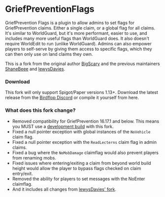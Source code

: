 # GriefPreventionFlags
GriefPrevention Flags is a plugin to allow admins to set flags for GriefPrevention claims. Either a single claim, or a global flag for all claims. It's similar to WorldGuard, but it's more performant, easier to use, and includes many more useful flags than WorldGuard does.  It also doesn't require WorldEdit to run (unlike WorldGuard).  Admins can also empower players to self-serve by giving them access to specific flags, which they can then only use on land claims they own.

This is a fork from the original author [BigScary](https://github.com/BigScary/GriefPreventionFlags) and the previous maintainers [ShaneBeee](https://github.com/ShaneBeee/GriefPreventionFlags) and [lewysDavies](https://github.com/lewysDavies/GriefPreventionFlags).

### Download
This fork will only support Spigot/Paper versions 1.13+.
Download the latest release from the [Birdflop Discord](https://discord.gg/MBdsxAR) or compile it yourself from here.


### What does this fork change?
- Removed compatibility for GriefPrevention 16.17.1 and below. This means you MUST use a [development build](https://ci.appveyor.com/project/RoboMWM39862/griefprevention/history) with this fork. 
- Fixed a null pointer exception with global instances of the `NoVehicle` claim flag.
- Fixed a null pointer exception with the `ReadLecterns` claim flag in admin claims.
- Fixed a bug where the `NoMobDamage` claimflag would also prevent players from renaming mobs.
- Fixed issues where entering/exiting a claim from beyond world build height would allow the player to bypass flags checked on claim entry/exit.
- Removed the ability for players to set messages with the NoEnter claimflag. 
- And it includes all changes from [lewysDavies' fork](https://github.com/lewysDavies/GriefPreventionFlags).
